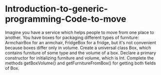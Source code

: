 # Introduction-to-generic-programming-Code-to-move
Imagine you have a service which helps people to move from one place to another. You have boxes for packaging different types of furniture: ArmchairBox for an armchair, FridgeBox for a fridge, but it's not convenient because boxes differ only in volume. Create a universal class Box, which contains furniture of some type and the volume of a box. Declare a primary constructor for initializing furniture and volume, which is Int. Complete the methods getBoxVolume() and getFurnitureFromBox() for getting both fields of Box.

